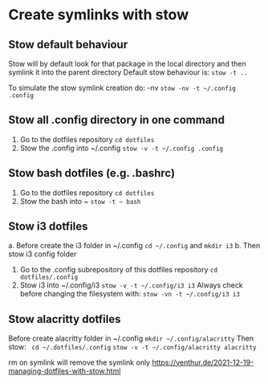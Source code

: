 # Create symlinks with stow

## Stow default behaviour
Stow will by default look for that package in the local directory and then symlink it into the parent directory
Default stow behaviour is: `stow -t ..`

To simulate the stow symlink creation do: -nv
`stow -nv -t ~/.config .config`

## Stow all .config directory in one command
1. Go to the dotfiles repository
`cd dotfiles`
2. Stow the .config into ~/.config
`stow -v -t ~/.config .config`
## Stow bash dotfiles (e.g. .bashrc)
1. Go to the dotfiles repository
`cd dotfiles`
2. Stow the bash into ~
`stow -t ~ bash`

## Stow i3 dotfiles
a. Before create the i3 folder in ~/.config
`cd ~/.config` and `mkdir i3`
b. Then stow i3 config folder
1. Go to the .config subrepository of this dotfiles repository
`cd dotfiles/.config`
2. Stow i3 into ~/.config/i3
`stow -v -t ~/.config/i3 i3`
Always check before changing the filesystem with:
`stow -vn -t ~/.config/i3 i3`

## Stow alacritty dotfiles
Before create alacritty folder in ~/.config
`mkdir ~/.config/alacritty`
Then stow:
` cd ~/.dotfiles/.config`
`stow -v -t ~/.config/alacritty alacritty`

rm on symlink will remove the symlink only
https://venthur.de/2021-12-19-managing-dotfiles-with-stow.html

